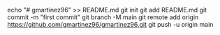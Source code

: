 echo "# gmartinez96" >> README.md
git init
git add README.md
git commit -m "first commit"
git branch -M main
git remote add origin https://github.com/gmartinez96/gmartinez96.git
git push -u origin main
